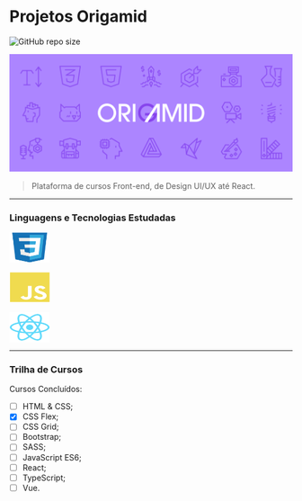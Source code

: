 # Projetos Origamid

<!---Esses são exemplos. Veja https://shields.io para outras pessoas ou para personalizar este conjunto de escudos. Você pode querer incluir dependências, status do projeto e informações de licença aqui--->

![GitHub repo size](https://img.shields.io/github/repo-size/romhenri/origamid?style=for-the-badge)

<img src="cover.png" alt="Site Portfólio">

> Plataforma de cursos Front-end, de Design UI/UX até React.

<hr>

### Linguagens e Tecnologias Estudadas

<div display="inline_block">

<a href="https://github.com/romhenri/css" target="_blank">
  <img alt="CSS" height="54" width="72" src="https://raw.githubusercontent.com/devicons/devicon/master/icons/css3/css3-original.svg"></a>

<a href="https://github.com/romhenri/javascript" target="_blank"><img alt="JavaScript" height="54" width="72" src="https://raw.githubusercontent.com/devicons/devicon/master/icons/javascript/javascript-plain.svg"></a>

<!-- <a href="https://github.com/romhenri/typeScript" target="_blank">
  <img alt="Ts" height="54" width="72" src="https://raw.githubusercontent.com/devicons/devicon/master/icons/typescript/typescript-plain.svg"> -->

<a href="#" target="_blank">
<img align="center" alt="React" height="54" width="72" src="https://raw.githubusercontent.com/devicons/devicon/master/icons/react/react-original.svg">
</a>

<!-- <a href="https://github.com/romhenri/html" target="_blank">
  <img alt="HTML" height="54" width="72" src="https://raw.githubusercontent.com/devicons/devicon/master/icons/html5/html5-original.svg"></a> -->

<!--
<a href="https://github.com/romhenri/css/tree/main/bootstrap" target="_blank">
  <img alt="Bootstrap" height="54" width="72" src="https://cdn.jsdelivr.net/gh/devicons/devicon/icons/bootstrap/bootstrap-original.svg"></a> -->

<!-- <a href="#">
   <img alt="Sass" height="54" width="72" src="https://cdn.jsdelivr.net/gh/devicons/devicon/icons/sass/sass-original.svg" />
</a> -->

</div>

<hr>

### Trilha de Cursos

Cursos Concluídos:

-   [ ] HTML & CSS;
-   [x] CSS Flex;
-   [ ] CSS Grid;
-   [ ] Bootstrap;
-   [ ] SASS;
-   [ ] JavaScript ES6;
-   [ ] React;
-   [ ] TypeScript;
-   [ ] Vue.
